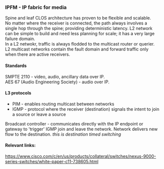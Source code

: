 ### IPFM - IP fabric for media  

Spine and leaf CLOS architecture has proven to be flexible and scalable.  
No matter where the receiver is connected, the path always involves a single hop through the spine; providing deterministic latency.
L2 network can be simple to build and need less planning for scale; it has a very large failure domain.  
In a L2 netwokr, traffic is always flodded to the multicast router or querier.  L2 multicast networks contain the fault domain and forward traffic only when there are active receivers.  


#### Standards  
SMPTE 2110 - video, audio, ancillary data over IP.  
AES 67 (Audio Engineering Society) - audio over IP.    


#### L3 protocols  
*  PIM - enables routing multicast between networks  
*  IGMP - protocol where the receiver (destination) signals the intent to join a source or leave a source  

Broadcast controller - communicates directly with the IP endpoint or gateway to 'trigger' IGMP join and leave the network.   Network delivers new flow to the destination.  *this is destination timed switching*  




#### Relevant links:  
https://www.cisco.com/c/en/us/products/collateral/switches/nexus-9000-series-switches/white-paper-c11-738605.html
